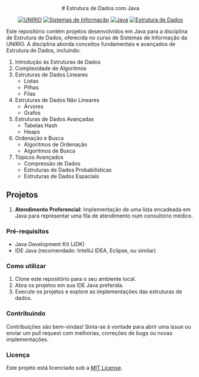 <div align=center>
# Estrutura de Dados com Java

[![UNIRIO](https://img.shields.io/badge/Universidade-UNIRIO-blue)](https://www.unirio.br/)
[![Sistemas de Informação](https://img.shields.io/badge/Curso-Sistemas_de_Informação-green)](https://www.unirio.br/cursos/graduacao/sistemas-de-informacao)
[![Java](https://img.shields.io/badge/Linguagem-Java-red)](https://www.java.com/)
[![Estrutura de Dados](https://img.shields.io/badge/Estrutura_de_Dados-Java-yellow)](https://www.unirio.br/) 
</div>



Este repositório contém projetos desenvolvidos em Java para a disciplina de Estrutura de Dados, oferecida no curso de Sistemas de Informação da UNIRIO. A disciplina aborda conceitos fundamentais e avançados de Estrutura de Dados, incluindo:

1. Introdução às Estruturas de Dados
2. Complexidade de Algoritmos
3. Estruturas de Dados Lineares
   - Listas
   - Pilhas
   - Filas
4. Estruturas de Dados Não Lineares
   - Árvores
   - Grafos
5. Estruturas de Dados Avançadas
   - Tabelas Hash
   - Heaps
6. Ordenação e Busca
   - Algoritmos de Ordenação
   - Algoritmos de Busca
7. Tópicos Avançados
   - Compressão de Dados
   - Estruturas de Dados Probabilísticas
   - Estruturas de Dados Espaciais


## Projetos

1. **Atendimento Preferencial**: Implementação de uma lista encadeada em Java para representar uma fila de atendimento num consultório médico.

### Pré-requisitos

- Java Development Kit (JDK)
- IDE Java (recomendado: IntelliJ IDEA, Eclipse, ou similar)

### Como utilizar

1. Clone este repositório para o seu ambiente local.
2. Abra os projetos em sua IDE Java preferida.
3. Execute os projetos e explore as implementações das estruturas de dados.

### Contribuindo

Contribuições são bem-vindas! Sinta-se à vontade para abrir uma issue ou enviar um pull request com melhorias, correções de bugs ou novas implementações.

### Licença

Este projeto está licenciado sob a [MIT License](LICENSE).
